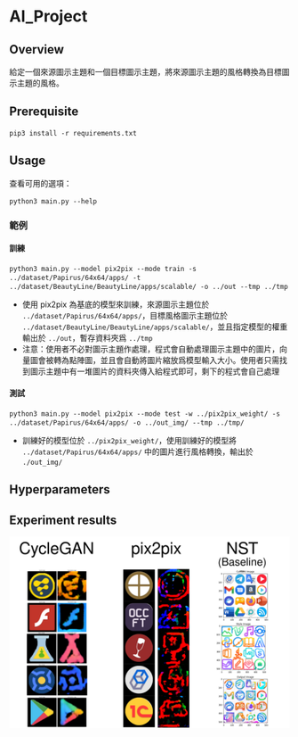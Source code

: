 # AI_Project

## Overview

給定一個來源圖示主題和一個目標圖示主題，將來源圖示主題的風格轉換為目標圖示主題的風格。

## Prerequisite

```
pip3 install -r requirements.txt
```

## Usage

查看可用的選項：

```
python3 main.py --help
```

### 範例

#### 訓練

```
python3 main.py --model pix2pix --mode train -s ../dataset/Papirus/64x64/apps/ -t ../dataset/BeautyLine/BeautyLine/apps/scalable/ -o ../out --tmp ../tmp
```

- 使用 pix2pix 為基底的模型來訓練，來源圖示主題位於 `../dataset/Papirus/64x64/apps/`，目標風格圖示主題位於 `../dataset/BeautyLine/BeautyLine/apps/scalable/`，並且指定模型的權重輸出於 `../out`，暫存資料夾爲 `../tmp`
- 注意：使用者不必對圖示主題作處理，程式會自動處理圖示主題中的圖片，向量圖會被轉為點陣圖，並且會自動將圖片縮放爲模型輸入大小。使用者只需找到圖示主題中有一堆圖片的資料夾傳入給程式即可，剩下的程式會自己處理

#### 測試

```
python3 main.py --model pix2pix --mode test -w ../pix2pix_weight/ -s ../dataset/Papirus/64x64/apps/ -o ../out_img/ --tmp ../tmp/
```

- 訓練好的模型位於 `../pix2pix_weight/`，使用訓練好的模型將 `../dataset/Papirus/64x64/apps/` 中的圖片進行風格轉換，輸出於 `./out_img/`

## Hyperparameters

## Experiment results

![](images/experiment_results.png)